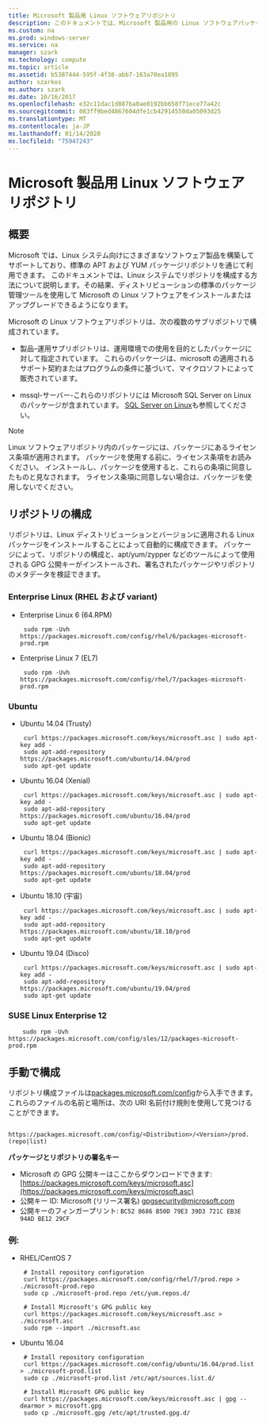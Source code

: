 ```yaml
---
title: Microsoft 製品用 Linux ソフトウェアリポジトリ
description: このドキュメントでは、Microsoft 製品用の Linux ソフトウェアパッケージを使用してインストールする方法について説明します。
ms.custom: na
ms.prod: windows-server
ms.service: na
manager: szark
ms.technology: compute
ms.topic: article
ms.assetid: b5387444-595f-4f38-abb7-163a70ea1895
author: szarkos
ms.author: szark
ms.date: 10/16/2017
ms.openlocfilehash: e32c11dac1d887ba0ae0192bb658f71ece77a42c
ms.sourcegitcommit: 083ff9bed4867604dfe1cb42914550da05093d25
ms.translationtype: MT
ms.contentlocale: ja-JP
ms.lasthandoff: 01/14/2020
ms.locfileid: "75947243"
---
```

# <a name="linux-software-repository-for-microsoft-products"></a>Microsoft 製品用 Linux ソフトウェアリポジトリ

## <a name="overview"></a>概要
Microsoft では、Linux システム向けにさまざまなソフトウェア製品を構築してサポートしており、標準の APT および YUM パッケージリポジトリを通じて利用できます。 このドキュメントでは、Linux システムでリポジトリを構成する方法について説明します。その結果、ディストリビューションの標準のパッケージ管理ツールを使用して Microsoft の Linux ソフトウェアをインストールまたはアップグレードできるようになります。

Microsoft の Linux ソフトウェアリポジトリは、次の複数のサブリポジトリで構成されています。

 - 製品–運用サブリポジトリは、運用環境での使用を目的としたパッケージに対して指定されています。 これらのパッケージは、microsoft の適用されるサポート契約またはプログラムの条件に基づいて、マイクロソフトによって販売されています。

 - mssql-サーバー-これらのリポジトリには Microsoft SQL Server on Linux のパッケージが含まれています。 [SQL Server on Linux](https://www.microsoft.com/sql-server/sql-server-vnext-including-Linux)も参照してください。

> [!Note]
> Linux ソフトウェアリポジトリ内のパッケージには、パッケージにあるライセンス条項が適用されます。 パッケージを使用する前に、ライセンス条項をお読みください。 インストールし、パッケージを使用すると、これらの条項に同意したものと見なされます。 ライセンス条項に同意しない場合は、パッケージを使用しないでください。


## <a name="configuring-the-repositories"></a>リポジトリの構成
リポジトリは、Linux ディストリビューションとバージョンに適用される Linux パッケージをインストールすることによって自動的に構成できます。 パッケージによって、リポジトリの構成と、apt/yum/zypper などのツールによって使用される GPG 公開キーがインストールされ、署名されたパッケージやリポジトリのメタデータを検証できます。

### <a name="enterprise-linux-rhel-and-variants"></a>Enterprise Linux (RHEL および variant)

 - Enterprise Linux 6 (64.RPM)

        sudo rpm -Uvh https://packages.microsoft.com/config/rhel/6/packages-microsoft-prod.rpm

 - Enterprise Linux 7 (EL7)

        sudo rpm -Uvh https://packages.microsoft.com/config/rhel/7/packages-microsoft-prod.rpm


### <a name="ubuntu"></a>Ubuntu

 - Ubuntu 14.04 (Trusty)

        curl https://packages.microsoft.com/keys/microsoft.asc | sudo apt-key add -
        sudo apt-add-repository https://packages.microsoft.com/ubuntu/14.04/prod
        sudo apt-get update

 - Ubuntu 16.04 (Xenial)

        curl https://packages.microsoft.com/keys/microsoft.asc | sudo apt-key add -
        sudo apt-add-repository https://packages.microsoft.com/ubuntu/16.04/prod
        sudo apt-get update

 - Ubuntu 18.04 (Bionic)

        curl https://packages.microsoft.com/keys/microsoft.asc | sudo apt-key add -
        sudo apt-add-repository https://packages.microsoft.com/ubuntu/18.04/prod
        sudo apt-get update

 - Ubuntu 18.10 (宇宙)

        curl https://packages.microsoft.com/keys/microsoft.asc | sudo apt-key add -
        sudo apt-add-repository https://packages.microsoft.com/ubuntu/18.10/prod
        sudo apt-get update

 - Ubuntu 19.04 (Disco)

        curl https://packages.microsoft.com/keys/microsoft.asc | sudo apt-key add -
        sudo apt-add-repository https://packages.microsoft.com/ubuntu/19.04/prod
        sudo apt-get update

### <a name="suse-linux-enterprise-12"></a>SUSE Linux Enterprise 12

        sudo rpm -Uvh https://packages.microsoft.com/config/sles/12/packages-microsoft-prod.rpm


## <a name="manual-configuration"></a>手動で構成
リポジトリ構成ファイルは[packages.microsoft.com/config](https://packages.microsoft.com/config/)から入手できます。これらのファイルの名前と場所は、次の URI 名前付け規則を使用して見つけることができます。

        https://packages.microsoft.com/config/<Distribution>/<Version>/prod.(repo|list)

**パッケージとリポジトリの署名キー**

 - Microsoft の GPG 公開キーはここからダウンロードできます: [https://packages.microsoft.com/keys/microsoft.asc](https://packages.microsoft.com/keys/microsoft.asc)
 - 公開キー ID: Microsoft (リリース署名) <gpgsecurity@microsoft.com>
 - 公開キーのフィンガープリント: `BC52 8686 B50D 79E3 39D3 721C EB3E 94AD BE12 29CF`

### <a name="examples"></a>例:

 - RHEL/CentOS 7

        # Install repository configuration
        curl https://packages.microsoft.com/config/rhel/7/prod.repo > ./microsoft-prod.repo
        sudo cp ./microsoft-prod.repo /etc/yum.repos.d/

        # Install Microsoft's GPG public key
        curl https://packages.microsoft.com/keys/microsoft.asc > ./microsoft.asc
        sudo rpm --import ./microsoft.asc

 - Ubuntu 16.04

        # Install repository configuration
        curl https://packages.microsoft.com/config/ubuntu/16.04/prod.list > ./microsoft-prod.list
        sudo cp ./microsoft-prod.list /etc/apt/sources.list.d/

        # Install Microsoft GPG public key
        curl https://packages.microsoft.com/keys/microsoft.asc | gpg --dearmor > microsoft.gpg
        sudo cp ./microsoft.gpg /etc/apt/trusted.gpg.d/




